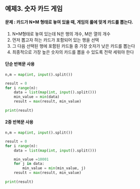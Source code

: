 ## 예제3. 숫자 카드 게임
#### 문제 : 카드가 N*M 형태로 놓여 있을 때, 게임의 룰에 맞게 카드를 뽑는다.
1. N*M형태로 놓여 있는데 N은 행의 개수, M은 열의 개수
2. 먼저 뽑고자 하는 카드가 포함되어 있는 행을 선택
3. 그 다음 선택된 행에 포함된 카드들 중 가장 숫자가 낮은 카드를 뽑는다
4. 최종적으로 가장 높은 숫자의 카드를 뽑을 수 있도록 전략 세워야 한다

#### 단순 반복문 사용
```python
n,m = map(int, input().split())

result = 0
for i range(n):
	data = list(map(int, input().split()))
	min_value = min(data)
	result = max(result, min_value)
	
print(result)
```

#### 2중 반복문 사용
```python
n,m = map(int, input().split())

result = 0
for i range(n):
	data = list(map(int, input().split()))

	min_value =10001
	for j in data:
		min_value = min(min_value, j)
	result = max(result, min_value)
	
print(result)
```
